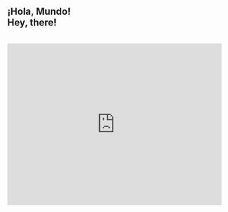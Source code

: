 <h2> ¡Hola, Mundo! <br> 
    Hey, there! </h2> <br>
    
  <iframe
  src="https://carbon.now.sh/embed?bg=rgba(171%2C%20184%2C%20195%2C%201)&t=synthwave-84&wt=none&l=javascript&ds=true&dsyoff=20px&dsblur=68px&wc=true&wa=true&pv=56px&ph=56px&ln=false&fl=1&fm=Hack&fs=14px&lh=133%25&si=false&es=2x&wm=false&code=const%2520Emilia%2520%257B%250A%2520%2520%2520%2520pronouns%253A%2520%2522she%2522%2520%257C%2520%2522her%2522%252C%250A%2520%2520%2520%2520code%253A%2520%255B%2522CSS%2522%252C%2520%2522HTML%2522%252C%2520%2522Javascript%2522%255D%252C%250A%2520%2520%2520%2520currentlylearning%253A%2520%255B%2522JS%2520advanced%2522%255D%252C%250A%2520%2520%2520%2520status%253A%2520%255B%2522newbie%2522%252C%2520%2522trainee%2522%252C%2520%2522jr%2522%255D%252C%250A%2520%2520%2520%2520futureGoal%253A%2520%255B%2522learn%2520React%2522%255D%252C%250A%2520%2520%2520%2520interestedIn%253A%2520%255B%2522web%2520design%2522%255D%252C%250A%257D%253B%2520%250A%250A"
  style="width: 487px; height: 366px; border:0; transform: scale(1); overflow:hidden;"
  sandbox="allow-scripts allow-same-origin">
</iframe>
